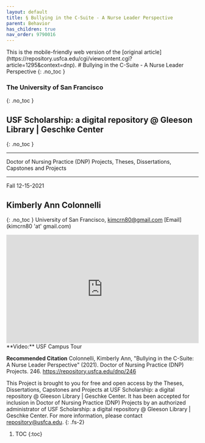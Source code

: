 ```yaml
---
layout: default
title: § Bullying in the C-Suite - A Nurse Leader Perspective 
parent: Behavior 
has_children: true
nav_order: 9790016 
---
```

<style>
.dont-break-out {
  /* These are technically the same, but use both */
  overflow-wrap: break-word;
  word-wrap: break-word;

     -ms-word-break: break-all;
  /* This is the dangerous one in WebKit, as it breaks things wherever */
  word-break: break-all;
  /* Instead use this non-standard one: */
  word-break: break-word;
}

.youtube-container {
    position: relative;
    width: 100%;
    height: 0;
    padding-bottom: 56.25%;
}
.youtube-video {
    position: absolute;
    top: 0;
    left: 0;
    width: 100%;
    height: 100%;
}

</style>

<div class="dont-break-out" markdown="1">
This is the mobile-friendly web version of the [original article](https://repository.usfca.edu/cgi/viewcontent.cgi?article=1295&context=dnp).
# Bullying in the C-Suite - A Nurse Leader Perspective 
{: .no_toc }

### The University of San Francisco 
{: .no_toc }
## USF Scholarship: a digital repository @ Gleeson Library | Geschke Center
{: .no_toc }

***

Doctor of Nursing Practice (DNP) Projects, Theses, Dissertations, Capstones and Projects

***

Fall 12-15-2021

## Kimberly Ann Colonnelli 
{: .no_toc }
University of San Francisco, kimcrn80@gmail.com
[Email](kimcrn80 'at' gmail.com)

<div class="youtube-container">
<iframe width="100%" src="https://www.youtube.com/embed/hHCGy3TFGCE" title="YouTube video player" frameborder="0" allow="accelerometer; autoplay; clipboard-write; encrypted-media; gyroscope; picture-in-picture" allowfullscreen class="youtube-video"></iframe>
</div>
**Video:** USF Campus Tour 

**Recommended Citation**
Colonnelli, Kimberly Ann, "Bullying in the C-Suite: A Nurse Leader Perspective" (2021). Doctor of Nursing Practice (DNP) Projects. 246.
https://repository.usfca.edu/dnp/246

This Project is brought to you for free and open access by the Theses, Dissertations, Capstones and Projects at USF Scholarship: a digital repository @ Gleeson Library | Geschke Center. It has been accepted for inclusion in Doctor of Nursing Practice (DNP) Projects by an authorized administrator of USF Scholarship: a digital repository @ Gleeson Library | Geschke Center. For more information, please contact repository@usfca.edu.
{: .fs-2}

1. TOC
{:toc}


</div>
